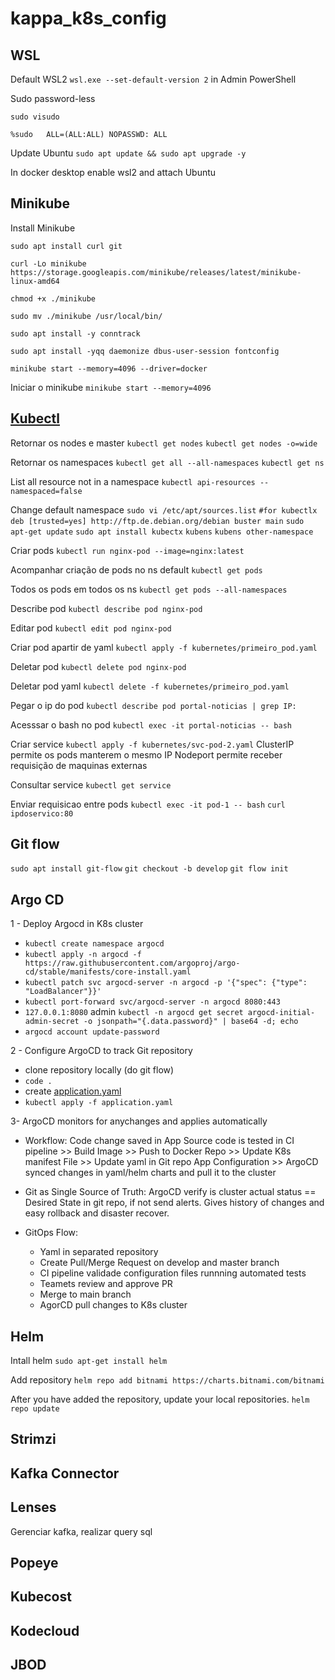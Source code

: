 # kappa_k8s_config

## WSL

Default WSL2 `wsl.exe --set-default-version 2` in Admin PowerShell

Sudo password-less 

`sudo visudo` 

`%sudo   ALL=(ALL:ALL) NOPASSWD: ALL`

Update Ubuntu `sudo apt update && sudo apt upgrade -y`

In docker desktop enable wsl2 and attach Ubuntu

## Minikube

Install Minikube

`sudo apt install curl git`

`curl -Lo minikube https://storage.googleapis.com/minikube/releases/latest/minikube-linux-amd64`

`chmod +x ./minikube`

`sudo mv ./minikube /usr/local/bin/`

`sudo apt install -y conntrack`

`sudo apt install -yqq daemonize dbus-user-session fontconfig`

`minikube start --memory=4096 --driver=docker`

Iniciar o minikube `minikube start --memory=4096`

## [Kubectl](https://kubernetes.io/docs/tasks/tools/)

Retornar os nodes e master
`kubectl get nodes`
`kubectl get nodes -o=wide`

Retornar os namespaces
`kubectl get all --all-namespaces`
`kubectl get ns`

List all resource not in a namespace
`kubectl api-resources --namespaced=false`

Change default namespace
`sudo vi /etc/apt/sources.list`
`#for kubectlx
deb [trusted=yes] http://ftp.de.debian.org/debian buster main`
`sudo apt-get update`
`sudo apt install kubectx`
`kubens`
`kubens other-namespace`

Criar pods
`kubectl run nginx-pod --image=nginx:latest`

Acompanhar criação de pods no ns default
`kubectl get pods`

Todos os pods em todos os ns
`kubectl get pods --all-namespaces`

Describe pod
`kubectl describe pod nginx-pod`

Editar pod
`kubectl edit pod nginx-pod`

Criar pod apartir de yaml
`kubectl apply -f kubernetes/primeiro_pod.yaml`

Deletar pod
`kubectl delete pod nginx-pod`

Deletar pod yaml
`kubectl delete -f kubernetes/primeiro_pod.yaml`

Pegar o ip do pod
`kubectl describe pod portal-noticias | grep IP:`

Acesssar o bash no pod
`kubectl exec -it portal-noticias -- bash`

Criar service
`kubectl apply -f kubernetes/svc-pod-2.yaml`
ClusterIP permite os pods manterem o mesmo IP
Nodeport permite receber requisição de maquinas externas 

Consultar service
`kubectl get service`

Enviar requisicao entre pods
`kubectl exec -it pod-1 -- bash`
`curl ipdoservico:80`

## Git flow
`sudo apt install git-flow`
`git checkout -b develop`
`git flow init`

## Argo CD
1 - Deploy Argocd in K8s cluster
- `kubectl create namespace argocd`
- `kubectl apply -n argocd -f https://raw.githubusercontent.com/argoproj/argo-cd/stable/manifests/core-install.yaml`
- `kubectl patch svc argocd-server -n argocd -p '{"spec": {"type": "LoadBalancer"}}'`
- `kubectl port-forward svc/argocd-server -n argocd 8080:443`
- `127.0.0.1:8080` admin `kubectl -n argocd get secret argocd-initial-admin-secret -o jsonpath="{.data.password}" | base64 -d; echo`
- `argocd account update-password`

2 - Configure ArgoCD to track Git repository
- clone repository locally (do git flow)
- `code .`
- create [application.yaml](https://raw.githubusercontent.com/vsvale/kappa_k8s_config/master/application.yaml)
- `kubectl apply -f application.yaml`

3- ArgoCD monitors for anychanges and applies automatically

- Workflow: Code change saved in App Source code is tested in CI pipeline >> Build Image >> Push to Docker Repo >> Update K8s manifest File >> Update yaml in Git repo App Configuration >> ArgoCD synced changes in yaml/helm charts and pull it to the cluster

- Git as Single Source of Truth: ArgoCD verify is cluster actual status == Desired State in git repo, if not send alerts. Gives history of changes and easy rollback and disaster recover.

- GitOps Flow:
  - Yaml in separated repository
  - Create Pull/Merge Request on develop and master branch
  - CI pipeline validade configuration files runnning automated tests
  - Teamets review and approve PR
  - Merge to main branch
  - AgorCD pull changes to K8s cluster


## Helm
Intall helm
`sudo apt-get install helm`

Add repository
`helm repo add bitnami https://charts.bitnami.com/bitnami`

 After you have added the repository, update your local repositories.
 `helm repo update`

## Strimzi

## Kafka Connector

## Lenses
Gerenciar kafka, realizar query sql

## Popeye

## Kubecost

## Kodecloud

## JBOD

